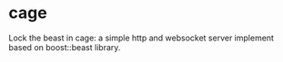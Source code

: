 # cage
Lock the beast in cage: a simple http and websocket server implement based on boost::beast library.
